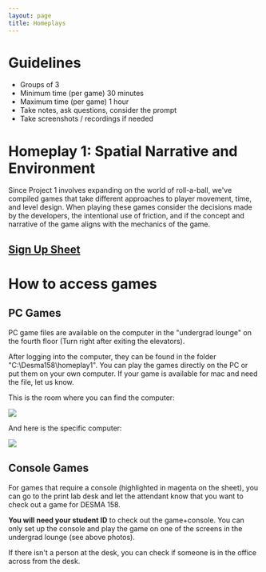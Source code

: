 ```yaml
---
layout: page
title: Homeplays
---
```

# Guidelines
- Groups of 3
- Minimum time (per game) 30 minutes
- Maximum time (per game) 1 hour
- Take notes, ask questions, consider the prompt
- Take screenshots / recordings if needed

# Homeplay 1: Spatial Narrative and Environment

Since Project 1 involves expanding on the world of roll-a-ball, we've compiled games that take different approaches to player movement, time, and level design. When playing these games consider the decisions made by the developers, the intentional use of friction, and if the concept and narrative of the game aligns with the mechanics of the game.
## [Sign Up Sheet](https://docs.google.com/spreadsheets/d/1e2qF0M1XdieTpN7LVPfbTePcivtsTklvOts_C5FfSLU/edit?usp=sharing)

# How to access games

## PC Games

PC game files are available on the computer in the "undergrad lounge" on the fourth floor (Turn right after exiting the elevators). 

After logging into the computer, they can be found in the folder "C:\\Desma158\\homeplay1". You can play the games directly on the PC or put them on your own computer. If your game is available for mac and need the file, let us know.

This is the room where you can find the computer:

![](Pasted%20image%2020240404124705.png)

And here is the specific computer:

![](Pasted%20image%2020240404124626.png)
## Console Games

For games that require a console (highlighted in magenta on the sheet), you can go to the print lab desk and let the attendant know that you want to check out a game for DESMA 158. 

**You will need your student ID** to check out the game+console. You can only set up the console and play the game on one of the screens in the undergrad lounge (see above photos). 

If there isn't a person at the desk, you can check if someone is in the office across from the desk.

